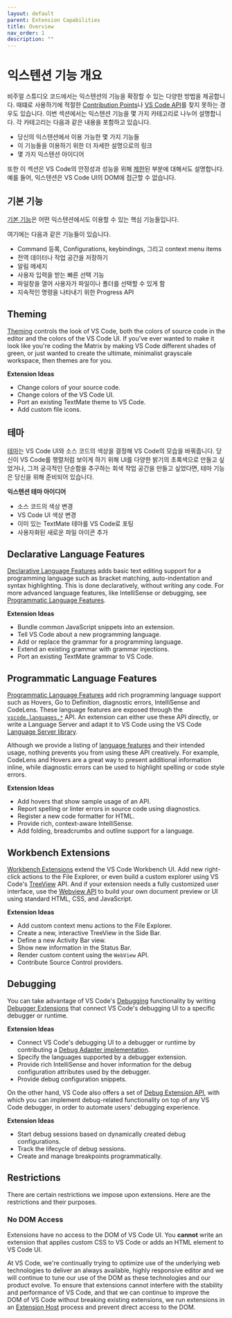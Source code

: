 ```yaml
---
layout: default
parent: Extension Capabilities
title: Overview
nav_order: 1
description: ""
---
```

<!--
# Extensions Capabilities Overview

Visual Studio Code offers many ways for extensions to extend its capabilities. It can sometimes be hard to find the right [Contribution Points](/api/references/contribution-points) and [VS Code API](/api/references/vscode-api) to use. This topic splits extension capabilities into a few categories. Each category describes:

- Some functionalities your extension could use
- Links to more detailed topics for using these functionalities
- A few extension ideas

However, we also impose [restrictions](#restrictions) upon extensions to ensure the stability and performance of VS Code. For example, extensions cannot access the DOM of VS Code UI.

-->

# 익스텐션 기능 개요

비주얼 스튜디오 코드에서는 익스텐션의 기능을 확장할 수 있는 다양한 방법을 제공합니다. 때떄로 사용하기에 적절한 [Contribution Points](/api/references/contribution-points)나 [VS Code API](/api/references/vscode-api)를 찾지 못하는 경우도 있습니다. 이번 섹션에서는 익스텐션 기능을 몇 가지 카테고리로 나누어 설명합니다. 각 카테고리는 다음과 같은 내용을 포함하고 있습니다.

- 당신의 익스텐션에서 이용 가능한 몇 가지 기능들
- 이 기능들을 이용하기 위한 더 자세한 설명으로의 링크
- 몇 가지 익스텐션 아이디어

또한 이 섹션은 VS Code의 안정성과 성능을 위해 [제한](#restrictions)된 부분에 대해서도 설명합니다. 예를 들어, 익스텐션은 VS Code UI의 DOM에 접근할 수 없습니다. 

<!--
## Common Capabilities

[Common Capabilities](./common-capabilities) are core pieces of functionality that you can use in any extension.

Some of these capabilities include:

- Registering commands, configurations, keybindings, or context menu items.
- Storing workspace or global data.
- Displaying notification messages.
- Using Quick Pick to collect user input.
- Open the system file picker to let users select files or folders.
- Use the Progress API to indicate long-running operations.

-->

## 기본 기능

[기본 기능](./common-capabilities)은 어떤 익스텐션에서도 이용할 수 있는 핵심 기능들입니다. 

여기에는 다음과 같은 기능들이 있습니다.

- Command 등록, Configurations, keybindings, 그리고 context menu items
- 전역 데이터나 작업 공간을 저장하기
- 알림 메세지
- 사용자 입력을 받는 빠른 선택 기능
- 파일창을 열어 사용자가 파일이나 폴더를 선택할 수 있게 함
- 지속적인 명령을 나타내기 위한 Progress API


## Theming

[Theming](./theming) controls the look of VS Code, both the colors of source code in the editor and the colors of the VS Code UI. If you've ever wanted to make it look like you're coding the Matrix by making VS Code different shades of green, or just wanted to create the ultimate, minimalist grayscale workspace, then themes are for you.

**Extension Ideas**

- Change colors of your source code.
- Change colors of the VS Code UI.
- Port an existing TextMate theme to VS Code.
- Add custom file icons.

## 테마

[테마](./theming)는 VS Code UI와 소스 코드의 색상을 결정해 VS Code의 모습을 바꿔줍니다. 당신이 VS Code를 행렬처럼 보이게 하기 위해 UI를 다양한 밝기의 초록색으로 만들고 싶었거나, 그저 궁극적인 단순함을 추구하는  회색 작업 공간을 만들고 싶었다면, 테마 기능은 당신을 위해 준비되어 있습니다.

**익스텐션 테마 아이디어**

- 소스 코드의 색상 변경
- VS Code UI 색상 변경
- 이미 있는 TextMate 테마를 VS Code로 포팅
- 사용자화된 새로운 파일 아이콘 추가


## Declarative Language Features

[Declarative Language Features](/api/language-extensions/overview#declarative-language-features) adds basic text editing support for a programming language such as bracket matching, auto-indentation and syntax highlighting. This is done declaratively, without writing any code. For more advanced language features, like IntelliSense or debugging, see [Programmatic Language Features](#programmatic-language-features).

**Extension Ideas**

- Bundle common JavaScript snippets into an extension.
- Tell VS Code about a new programming language.
- Add or replace the grammar for a programming language.
- Extend an existing grammar with grammar injections.
- Port an existing TextMate grammar to VS Code.

## Programmatic Language Features

[Programmatic Language Features](/api/language-extensions/overview#programmatic-language-features) add rich programming language support such as Hovers, Go to Definition, diagnostic errors, IntelliSense and CodeLens. These language features are exposed through the [`vscode.languages.*`](/api/references/vscode-api#languages) API. An extension can either use these API directly, or write a Language Server and adapt it to VS Code using the VS Code [Language Server library](https://github.com/Microsoft/vscode-languageserver-node).

Although we provide a listing of [language features](/api/language-extensions/programmatic-language-features) and their intended usage, nothing prevents you from using these API creatively. For example, CodeLens and Hovers are a great way to present additional information inline, while diagnostic errors can be used to highlight spelling or code style errors.

**Extension Ideas**

- Add hovers that show sample usage of an API.
- Report spelling or linter errors in source code using diagnostics.
- Register a new code formatter for HTML.
- Provide rich, context-aware IntelliSense.
- Add folding, breadcrumbs and outline support for a language.

## Workbench Extensions

[Workbench Extensions](./extending-workbench) extend the VS Code Workbench UI. Add new right-click actions to the File Explorer, or even build a custom explorer using VS Code's [TreeView](/api/extension-guides/tree-view) API. And if your extension needs a fully customized user interface, use the [Webview API](/api/extension-guides/webview) to build your own document preview or UI using standard HTML, CSS, and JavaScript.

**Extension Ideas**

- Add custom context menu actions to the File Explorer.
- Create a new, interactive TreeView in the Side Bar.
- Define a new Activity Bar view.
- Show new information in the Status Bar.
- Render custom content using the `WebView` API.
- Contribute Source Control providers.

## Debugging

You can take advantage of VS Code's [Debugging](/docs/editor/debugging) functionality by writing [Debugger Extensions](/api/extension-guides/debugger-extension) that connect VS Code's debugging UI to a specific debugger or runtime.

**Extension Ideas**

- Connect VS Code's debugging UI to a debugger or runtime by contributing a [Debug Adapter implementation](https://microsoft.github.io/debug-adapter-protocol/implementors/adapters/).
- Specify the languages supported by a debugger extension.
- Provide rich IntelliSense and hover information for the debug configuration attributes used by the debugger.
- Provide debug configuration snippets.

On the other hand, VS Code also offers a set of [Debug Extension API](/api/references/vscode-api#debug), with which you can implement debug-related functionality on top of any VS Code debugger, in order to automate users' debugging experience.

**Extension Ideas**

- Start debug sessions based on dynamically created debug configurations.
- Track the lifecycle of debug sessions.
- Create and manage breakpoints programmatically.

<!-- Add below content back after writing ./extending-core-functionalities.md  -->
<!-- ## Core Extensions

[Core Extensions](extending-core-functionalities) are for very advanced users. These let you build a custom back end for many of VS Code's low-level functionality. For example, the `FileSystem` API can be used to support working with files over FTP or other protocols. Core extensions typically work transparently from a user's point of view.

**Extension Ideas**

- Add support for working with remote files over FTP or SFTP.
- Register new source control provider, such as Mercurial.
- Implement a custom file search provider. -->

## Restrictions

There are certain restrictions we impose upon extensions. Here are the restrictions and their purposes.

### No DOM Access

Extensions have no access to the DOM of VS Code UI. You **cannot** write an extension that applies custom CSS to VS Code or adds an HTML element to VS Code UI.

At VS Code, we're continually trying to optimize use of the underlying web technologies to deliver an always available, highly responsive editor and we will continue to tune our use of the DOM as these technologies and our product evolve. To ensure that extensions cannot interfere with the stability and performance of VS Code, and that we can continue to improve the DOM of VS Code without breaking existing extensions, we run extensions in an [Extension Host](/api/advanced-topics/extension-host) process and prevent direct access to the DOM.
